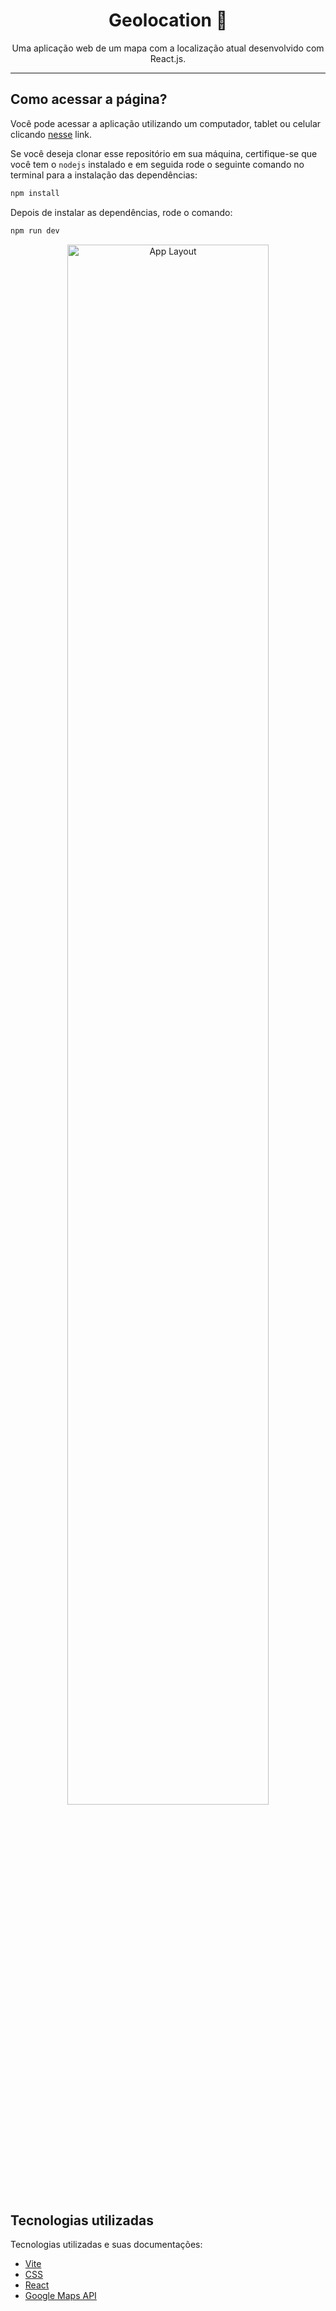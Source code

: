<h1 align="center"> Geolocation 📍 </h1>

<p align="center">
  Uma aplicação web de um mapa com a localização atual desenvolvido com React.js.
</p>

------
## Como acessar a página?

Você pode acessar a aplicação utilizando um computador, tablet ou celular clicando [nesse]() link.

Se você deseja clonar esse repositório em sua máquina, certifique-se que você tem o `nodejs` instalado e em seguida rode o seguinte comando no terminal para a instalação das dependências:

```bash
npm install
```

Depois de instalar as dependências, rode o comando:
```bash
npm run dev
```

<p align="center">
  <img alt="App Layout" src="" width="80%">
</p>

## Tecnologias utilizadas

Tecnologias utilizadas e suas documentações:

- [Vite](https://vitejs.dev/)
- [CSS](https://developer.mozilla.org/pt-BR/docs/Web/CSS)
- [React](https://reactjs.org/)
- [Google Maps API](https://developers.google.com/maps/documentation/javascript?hl=pt-br)
